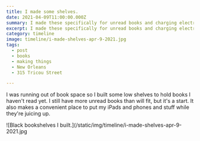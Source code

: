 ```yaml
---
title: I made some shelves.
date: 2021-04-09T11:00:00.000Z
summary: I made these specifically for unread books and charging electronics.
excerpt: I made these specifically for unread books and charging electronics.
category: timeline
image: timeline/i-made-shelves-apr-9-2021.jpg
tags:
  - post 
  - books
  - making things
  - New Orleans
  - 315 Tricou Street

---
```


I was running out of book space so I built some low shelves to hold books I haven't read yet. I still have more unread books than will fit, but it's a start. It also makes a convenient place to put my iPads and phones and stuff while they're juicing up.

![Black bookshelves I built.](/static/img/timeline/i-made-shelves-apr-9-2021.jpg